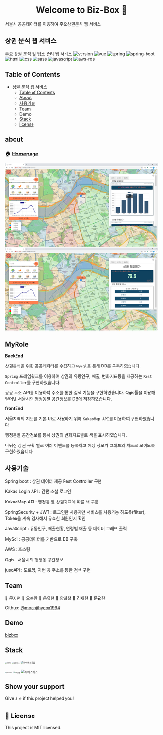 <h1 align="center">Welcome to Biz-Box 👋</h1>

<p>
 
</p>

 서울시 공공데이터를 이용하여 주요상권분석 웹 서비스
## 상권 분석 웹 서비스
주요 상권 분석 및 업소 관리 웹 서비스
![version](https://img.shields.io/badge/version-0.0.1-orange?)
![vue](https://img.shields.io/badge/vue-3.0.0-blue?logo=Vue.js)
![spring](https://img.shields.io/badge/spring-4.0.0-yellow?logo=spring)
![spring-boot](https://img.shields.io/badge/springboot-4.0.0-yellow?logo=spring)
![html](https://img.shields.io/badge/html-html5-red?logo=html5)
![css](https://img.shields.io/badge/css-css3-red?logo=css3)
![sass](https://img.shields.io/badge/sass-1.23.0-red?logo=sass)
![javascript](https://img.shields.io/badge/javascript-es6-yellowgreen?logo=javascript)
![aws-rds](https://img.shields.io/badge/aws%20-rds-ff69b4?logo=Amazon)

## Table of Contents
- [상권 분석 웹 서비스](#%ec%8b%9d%eb%8b%b9-%eb%a6%ac%eb%b7%b0-sns)
  - [Table of Contents](#table-of-contents)
  - [About](#about)
  - [사용기술](#%ec%82%ac%ec%9a%a9%ea%b8%b0%ec%88%a0)
  - [Team](#team)
  - [Demo](#demo)
  - [Stack](#stack)
  - [license](#license)
  
## **about**


### 🏠 [Homepage](http://i02a207.p.ssafy.io/)
![img1](./img1.PNG)
![img2](./img2.PNG)

## **MyRole**

**BackEnd** 

상권분석을 위한 공공데이터를 수집하고 `MySql`을 통해 DB를 구축하였습니다.

`Spring` 프레임워크를 이용하여 상권의 유동인구, 매출, 변화지표등을 제공하는 `Rest Controller`를 구현하였습니다.

공공 주소 API를 이용하여 주소를 통한 검색 기능을 구현하였습니다.
Qgis툴을 이용해 얻어낸 서울시의 행정동별 공간정보를 DB에 저장하였습니다.

**frontEnd**

서울지역의 지도를 기본 UI로 사용하기 위해 `KakaoMap API`를 이용하여 구현하였습니다.

행정동별 공간정보를 통해 상권의 변화지표별로 색을 표시하였습니다.

나눠진 상권 구획 별로 여러 이벤트를 등록하고 해당 정보가 그래프와 차트로 보이도록 구현하였습니다.

## 사용기술

Spring boot : 상권 데이터 제공 Rest Controller 구현 

Kakao Login API : 간편 소셜 로그인 

KakaoMap API : 행정동 별 상권지표에 따른 색 구분

SpringSecurity + JWT : 로그인한 사용자만 서비스를 사용가능 하도록(filter), Token을 계속 검사해서 유효한 회원인지 확인

JavaScript : 유동인구, 매출현황, 연령별 매출 등 데이터 그래프 출력

MySql : 공공데이터를 기반으로 DB 구축

AWS : 호스팅

Qgis : 서울시의 행정동 공간정보 

jusoAPI : 도로명, 지번 등 주소를 통한 검색 구현


## Team

👤 문지현
👤 오승완
👤 음영현
👤 양희철
👤 김재현
👤 문요한


Github: [@moonjihyeon1994](https://github.com/moonjihyeon1994)

## Demo
[bizbox](http://i02a207.p.ssafy.io/)  

## Stack
<img src="https://user-images.githubusercontent.com/56620330/75417977-a60ae900-5975-11ea-9e05-bc6b938fb197.png" alt="스프링" style="zoom: 33%;" />    <img src="https://user-images.githubusercontent.com/56620330/75418145-144fab80-5976-11ea-9650-5f9fab957792.png" alt="뷰제이에스" style="zoom: 33%;" /> <img src="https://user-images.githubusercontent.com/56620330/75418176-26c9e500-5976-11ea-9cb8-8ce5f42013cb.PNG" alt="마이에스큐엘" style="zoom: 50%;" />

 <img src="https://user-images.githubusercontent.com/56620330/75417521-9c34b600-5974-11ea-9c3f-edf81cdbb967.PNG" alt="큐지아이에스" style="zoom: 25%;" />   <img src="https://user-images.githubusercontent.com/56620330/75417523-9ccd4c80-5974-11ea-801a-eea0ead0865b.PNG" alt="카카오맵" style="zoom:33%;" /> <img src="https://user-images.githubusercontent.com/56620330/75417524-9ccd4c80-5974-11ea-9074-76d35eb0d8de.PNG" alt="시에스에스" style="zoom: 67%;" />

## Show your support

Give a ⭐️ if this project helped you!

## 📝 License

This project is MIT licensed.
